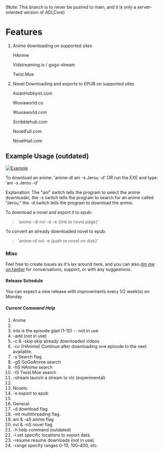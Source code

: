 (Note: This branch is to never be pushed to main, and it is only a server-oriented version of ADLCore)

# Features
1. 	Anime downloading on supported sites
	
	HAnime
	
	Vidstreaming.io / gogo-stream
	
	Twist.Moe

2. Novel Downloading and exports to EPUB on supported sites

	AsianHobbyist.com
	
	Wuxiaworld.co
	
	Wuxiaworld.com
	
	Scribblehub.com
	
	NovelFull.com

	NovelHall.com

## Example Usage (outdated)

[![Example](https://img.youtube.com/vi/YgfuUqdk1fw/0.jpg)](https://www.youtube.com/watch?v=YgfuUqdk1fw)

To download an anime:
'anime-dl ani -s Jerou -d' OR run the EXE and type: 'ani -s Jerou -d'

Explanation: 
The "ani" switch tells the program to select the anime downloader, the -s switch tells the program to search for an anime called "Jerou," the -d switch tells the program to download the anime.


To download a novel and export it to epub:
>'anime -dl nvl -d -e {link to novel page}'

To convert an already downloaded novel to epub:
> 'anime-dl nvl -e {path to novel on disk}'

### Misc
Feel free to create issues as it's lax around here, and you can also [dm me on twitter](https://twitter.com/shujiandou "dm me on twitter") for conversations, support, or with any suggestions.

#### Release Schedule
You can expect a new release with improvements every 1/2 week(s) on Monday

##### Current Command Help

1. Anime
2. 
3. ints is the episode glad (1-10) -- not in use
4. -add (not in use)
5. -c & -skip skip already downloaded videos
6. -cc (HAnime) Continue after downloading one episode to the next available.
7. -s Search flag
8. -gS GoGoAnime search
9. -hS HAnime search
10. -tS Twist.Moe search
11. -stream launch a stream to vlc (experimental)
12. 
13. Novels:
14. -e export to epub
15. 
16. General:
17. -d download flag
18. -mt multithreading flag.
19. ani & -aS anime flag
20. nvl & -nS novel flag
21. -h help command (outdated)
22. -l set specific locations to export data.
23. -resume resume downloads (not in use)
24. -range specify ranges 0-10, 100-400, etc.
